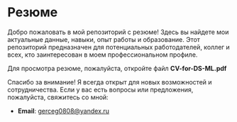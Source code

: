 # Резюме

Добро пожаловать в мой репозиторий с резюме! Здесь вы найдете мои актуальные данные, навыки, опыт работы и образование. Этот репозиторий предназначен для потенциальных работодателей, коллег и всех, кто заинтересован в моем профессиональном профиле.

Для просмотра резюме, пожалуйста, откройте файл **CV-for-DS-ML.pdf**

Спасибо за внимание! Я всегда открыт для новых возможностей и сотрудничества.
Если у вас есть вопросы или предложения, пожалуйста, свяжитесь со мной:
- **Email**: gerceg0808@yandex.ru

